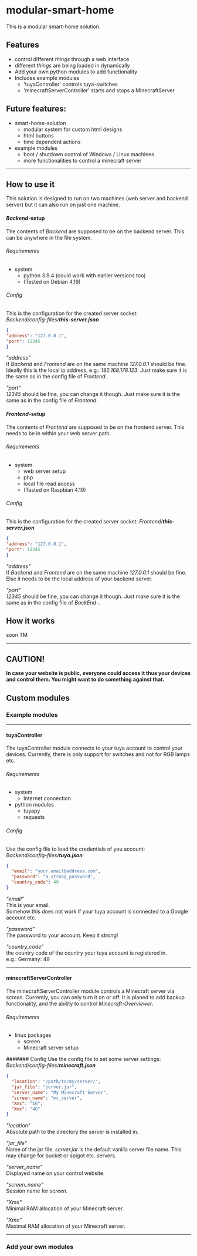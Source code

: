 # modular-smart-home

This is a modular smart-home solution.


## Features
* control different _things_ through a web interface
* different _things_ are being loaded in dynamically
* Add your own python modules to add functionality
* Includes example modules
  - 'tuyaController' controls tuya-switches
  - 'minecraftServerController' starts and stops a MinecraftServer

## Future features:
* smart-home-solution
  * modular system for custom html designs
  * html buttons
  * time dependent actions
* example modules
  * boot / shutdown control of Windows / Linux machines
  * more functionalities to control a minecraft server

---

## How to use it
This solution is designed to run on two machines (web server and backend server) but it can also run on just one
machine.

#### _Backend_-setup  
The contents of _Backend_ are supposed to be on the backend server. This can be anywhere in the file system.

###### Requirements
* system
  * python 3.9.4 (could work with earlier versions too)
  * (Tested on Debian 4.19)  

###### Config
This is the configuration for the created server socket:  
_Backend/config-files/**this-server.json**_
```JSON
{
"address": "127.0.0.1",
"port": 12345
}
```
_"address"_  
If _Backend_ and _Frontend_ are on the same machine _127.0.0.1_ should be fine. Ideally this is the local ip address,
e.g.: _192.168.178.123_. Just make sure it is the same as in the config file of _Frontend_.

_"port"_  
_12345_ should be fine, you can change it though. Just make sure it is the same as in the config file of
_Frontend_.

#### _Frontend_-setup  
The contents of _Frontend_ are supposed to be on the frontend server. This needs to be in within your web server path.

###### Requirements
* system
  * web server setup
  * php
  * local file read access
  * (Tested on Raspbian 4.19)
  
###### Config
This is the configuration for the created server socket:
_Frontend/**this-server.json**_
```JSON
{
"address": "127.0.0.1",
"port": 12345
}
```
_"address"_  
If _Backend_ and _Frontend_ are on the same machine _127.0.0.1_ should be fine. Else it needs to be the local address of
your backend server.

_"port"_  
_12345_ should be fine, you can change it though. Just make sure it is the same as in the config file of
_BackEnd-_.

## How it works
soon TM

---

## **CAUTION!**
**In case your website is public, everyone could access it thus your devices and control them.
You might want to do something against that.**


## Custom modules
### Example modules
___
#### tuyaController
The tuyaController module connects to your tuya account to control your devices. Currently, there is only support
for switches and not for RGB lamps etc.

###### Requirements
* system
  * Internet connection
* python modules
  * tuyapy
  * requests

###### Config
Use the config file to load the credentials of you account:  
_Backend/config-files/**tuya.json**_
```JSON
{
  "email": "your.email@address.com",
  "password": "a_strong_password",
  "country_code": 49
}
```
_"email"_  
This is your email.  
Somehow this does not work if your tuya account is connected to a Google account etc.

_"password"_  
The password to your account. Keep it strong!

_"country_code"_  
the country code of the country your tuya account is registered in.  
e.g.: Germany: 49

___
#### minecraftServerController
The minecraftServerController module controls a Minecraft server via _screen_. Currently, you can only turn it on or off.
It is planed to add backup functionality, and the ability to control _Minecraft-Overviewer_.

###### Requirements
* linux packages
  * screen
  * Minecraft server setup

####### Config
Use the config file to set some server settings:  
_Backend/config-files/**minecraft.json**_
```JSON
{
  "location": "/path/to/my/server/",
  "jar_file": "server.jar",
  "server_name": "My Minecraft Server",
  "screen_name": "mc_server",
  "Xms": "1G",
  "Xmx": "4G"
}
```
_"location"_  
Absolute path to the directory the server is installed in.

_"jar_file"_  
Name of the jar file. _server.jar_ is the default vanilla server file name. This may change for bucket or spigot etc.
servers.

_"server_name"_  
Displayed name on your control website.

_"screen_name"_  
Session name for _screen_.

_"Xms"_  
Minimal RAM allocation of your Minecraft server.

_"Xmx"_  
Maximal RAM allocation of your Minecraft server.

---
### Add your own modules